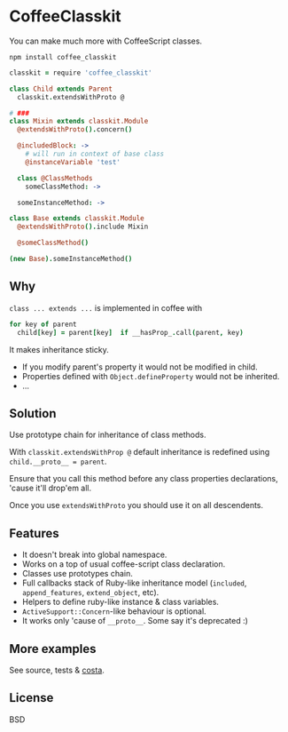 # CoffeeClasskit

You can make much more with CoffeeScript classes.

```
npm install coffee_classkit
```

```coffee
classkit = require 'coffee_classkit'

class Child extends Parent
  classkit.extendsWithProto @

# ###
class Mixin extends classkit.Module
  @extendsWithProto().concern()

  @includedBlock: ->
    # will run in context of base class
    @instanceVariable 'test'

  class @ClassMethods
    someClassMethod: ->

  someInstanceMethod: ->

class Base extends classkit.Module
  @extendsWithProto().include Mixin

  @someClassMethod()

(new Base).someInstanceMethod()
```

## Why

`class ... extends ...` is implemented in coffee with

```coffee
for key of parent
  child[key] = parent[key]  if __hasProp_.call(parent, key)
```

It makes inheritance sticky.
* If you modify parent's property it would not be modified in child.
* Properties defined with `Object.defineProperty` would not be inherited.
* ...

## Solution

Use prototype chain for inheritance of class methods.

With `classkit.extendsWithProp @` default inheritance is redefined using
`child.__proto__ = parent`.

Ensure that you call this method before any class properties declarations,
'cause it'll drop'em all.

Once you use `extendsWithProto` you should use it on all descendents.

## Features

* It doesn't break into global namespace.
* Works on a top of usual coffee-script class declaration.
* Classes use prototypes chain.
* Full callbacks stack of Ruby-like inheritance model (`included`,
  `append_features`, `extend_object`, etc).
* Helpers to define ruby-like instance & class variables.
* `ActiveSupport::Concern`-like behaviour is optional.
* It works only 'cause of `__proto__`. Some say it's deprecated :)

## More examples

See source, tests & [costa](https://github.com/printercu/costa).

## License

BSD

